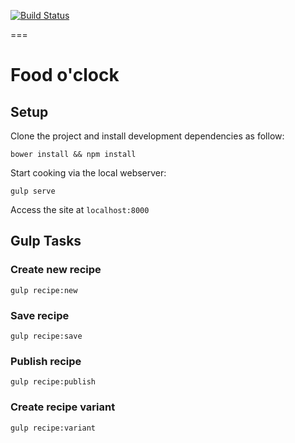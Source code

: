 [![Build Status](https://travis-ci.org/foodoclock/foodoclock.github.io.svg)](https://travis-ci.org/foodoclock/foodoclock.github.io)

===

# Food o'clock

## Setup

Clone the project and install development dependencies as follow:
```
bower install && npm install 
```

Start cooking via the local webserver:
```
gulp serve
```

Access the site at `localhost:8000`

## Gulp Tasks

### Create new recipe

```
gulp recipe:new
```

### Save recipe

```
gulp recipe:save
```

### Publish recipe

```
gulp recipe:publish
```

### Create recipe variant

```
gulp recipe:variant
```
